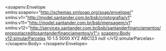 <soapenv:Envelope xmlns:soapenv="http://schemas.xmlsoap.org/soap/envelope/"
    xmlns:v1="http://model.santander.com.br/bsb/criptografia/v1"
    xmlns:v11="http://model.santander.com.br/bsb/mensagem/v1"
    xmlns:v12="http://services.santander.com.br/bsb/santanderfinanciamentos/propostacreditosantanderfinanciamentos/v1">
    <soapenv:Body>
        <v12:simularParcelas>
            <parcelas>
                <quantidade xmlns:xsi="http://www.w3.org/2001/XMLSchema-instance" xsi:nil="true" />
            </parcelas>
            <calculo>
                <quantidade>10</quantidade>
                <fator>1.5</fator>
            </calculo>
            <valorFinanciado>5000</valorFinanciado>
            <tabelaFinanciamento>
                <pacote>XYZ</pacote>
            </tabelaFinanciamento>
            <premios>
                <premio>
                    <codigoCotacao>ABC123</codigoCotacao>
                    <valor>null</valor>
                </premio>
            </premios>
        </v12:simularParcelas>
    </soapenv:Body>
</soapenv:Envelope>
